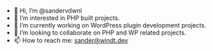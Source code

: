 - 👋 Hi, I’m @sandervdwnl
- 👀 I’m interested in PHP built projects.
- 🌱 I’m currently working on WordPress plugin development projects.
- 💞️ I’m looking to collaborate on PHP and WP related projects.
- 📫 How to reach me: sander@windt.dev

<!---
sandervdwnl/sandervdwnl is a ✨ special ✨ repository because its `README.md` (this file) appears on your GitHub profile.
You can click the Preview link to take a look at your changes.
--->
